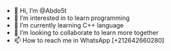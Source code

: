 - 👋 Hi, I’m @Abdo5t
- 👀 I’m interested in to learn programming 
- 🌱 I’m currently learning C++ language 
- 💞️ I’m looking to collaborate to learn more together 
- 📫 How to reach me in WhatsApp [+212642660280]

<!---
Abdo5t/Abdo5t is a ✨ special ✨ repository because its `README.md` (this file) appears on your GitHub profile.
You can click the Preview link to take a look at your changes.
--->
